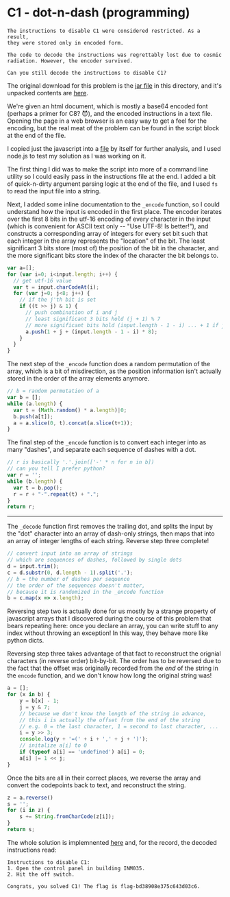 # C1 - dot-n-dash (programming) #

```
The instructions to disable C1 were considered restricted. As a result,
they were stored only in encoded form.

The code to decode the instructions was regrettably lost due to cosmic
radiation. However, the encoder survived.

Can you still decode the instructions to disable C1?
```

The original download for this problem is the [jar file](dot-n-dash.jar) in this
directory, and it's unpacked contents are [here](dot-n-dash.jar).

We're given an html document, which is mostly a base64 encoded font (perhaps a
primer for C8? 😈), and the encoded instructions in a text file. Opening the
page in a web browser is an easy way to get a feel for the encoding, but the
real meat of the problem can be found in the script block at the end of the
file.

I copied just the javascript into a [file](dot-n-dash.js) by itself for further
analysis, and I used node.js to test my solution as I was working on it.

The first thing I did was to make the script into more of a command line utility
so I could easily pass in the instructions file at the end. I added a bit of
quick-n-dirty argument parsing logic at the end of the file, and I used `fs` to
read the input file into a string.

Next, I added some inline documentation to the `_encode` function, so I could
understand how the input is encoded in the first place. The encoder iterates
over the first 8 bits in the utf-16 encoding of every character in the input
(which is convenient for ASCII text only -- "Use UTF-8! Is better!"),
and constructs a corresponding array of integers for every set bit such that
each integer in the array represents the "location" of the bit. The least
significant 3 bits store (most of) the position of the bit in the character, and
the more significant bits store the index of the character the bit belongs to.

```javascript
var a=[];
for (var i=0; i<input.length; i++) {
  // get utf-16 value
  var t = input.charCodeAt(i);
  for (var j=0; j<8; j++) {
    // if the j'th bit is set
    if ((t >> j) & 1) {
      // push combination of i and j
      // least significant 3 bits hold (j + 1) % 7
      // more significant bits hold (input.length - 1 - i) ... + 1 if j == 7
      a.push(1 + j + (input.length - 1 - i) * 8);
    }
  }
}
```

The next step of the `_encode` function does a random permutation of the array,
which is a bit of misdirection, as the position information isn't actually
stored in the order of the array elements anymore.

```javascript
// b = random permutation of a
var b = [];
while (a.length) {
  var t = (Math.random() * a.length)|0;
  b.push(a[t]);
  a = a.slice(0, t).concat(a.slice(t+1));
}
```

The final step of the `_encode` function is to convert each integer into as many
"dashes", and separate each sequence of dashes with a dot.

```javascript
// r is basically '.'.join(['-' * n for n in b])
// can you tell I prefer python?
var r = '';
while (b.length) {
  var t = b.pop();
  r = r + "-".repeat(t) + ".";
}
return r;
```

--------------------------------------------------------------------------------

The `_decode` function first removes the trailing dot, and splits the input by
the "dot" character into an array of dash-only strings, then maps that into an
array of integer lengths of each string. Reverse step three complete!

```javascript
// convert input into an array of strings
// which are sequences of dashes, followed by single dots
d = input.trim();
c = d.substr(0, d.length - 1).split('.');
// b = the number of dashes per sequence
// the order of the sequences doesn't matter,
// because it is randomized in the _encode function
b = c.map(x => x.length);
```

Reversing step two is actually done for us mostly by a strange property of
javascript arrays that I discovered during the course of this problem that bears
repeating here: once you declare an array, you can write stuff to any index
without throwing an exception! In this way, they behave more like python dicts.

Reversing step three takes advantage of that fact to reconstruct the orignial
characters (in reverse order) bit-by-bit. The order has to be reversed due to
the fact that the offset was originally recorded from the _end_ of the string
in the `encode` function, and we don't know how long the original string was!

```javascript
a = [];
for (x in b) {
    y = b[x] - 1;
    j = y & 7;
    // because we don't know the length of the string in advance,
    // this i is actually the offset from the end of the string
    // e.g. 0 = the last character, 1 = second to last character, ...
    i = y >> 3;
    console.log(y + '=(' + i + ',' + j + ')');
    // initalize a[i] to 0
    if (typeof a[i] == 'undefined') a[i] = 0;
    a[i] |= 1 << j;
}
```

Once the bits are all in their correct places, we reverse the array and
convert the codepoints back to text, and reconstruct the string.

```javascript
z = a.reverse()
s = '';
for (i in z) {
    s += String.fromCharCode(z[i]);
}
return s;
```

The whole solution is implemnented [here](dot-n-dash.js) and, for the record,
the decoded instructions read:

```
Instructions to disable C1:
1. Open the control panel in building INM035.
2. Hit the off switch.

Congrats, you solved C1! The flag is flag-bd38908e375c643d03c6.

```
